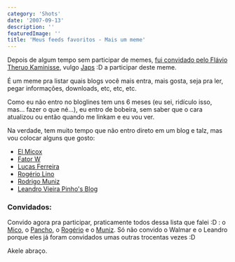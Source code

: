 ```yaml
---
category: 'Shots'
date: '2007-09-13'
description: ''
featuredImage: ''
title: 'Meus feeds favoritos - Mais um meme'
---
```


Depois de algum tempo sem participar de memes, [fui convidado pelo Flávio Theruo Kaminisse](http://www.japs.etc.br/2007/09/meus-feeds-favoritos/), vulgo [Japs](http://www.japs.etc.br/) :D a participar deste meme.

É um meme pra listar quais blogs você mais entra, mais gosta, seja pra ler, pegar informações, downloads, etc, etc, etc.

Como eu não entro no bloglines tem uns 6 meses (eu sei, ridículo isso, mas... fazer o que né...), eu entro de bobeira, sem saber que o cara atualizou ou então quando me linkam e eu vou ver.

Na verdade, tem muito tempo que não entro direto em um blog e talz, mas vou colocar alguns que gosto:

- [El Micox](http://elmicox.blogspot.com/)
- [Fator W](http://fatorw.com/)
- [Lucas Ferreira](http://blog.lucasferreira.com/)
- [Rogério Lino](http://rogeriolino.wordpress.com/)
- [Rodrigo Muniz](http://rodrigomuniz.com/)
- [Leandro Vieira Pinho's Blog](http://leandro.w3invent.com.br/)

### Convidados:

Convido agora pra participar, praticamente todos dessa lista que falei :D : o [Mico](http://elmicox.blogspot.com/), o [Pancho](http://blog.lucasferreira.com/), o [Rogério](http://rogeriolino.wordpress.com/) e o [Muniz](http://rodrigomuniz.com/). Só não convido o Walmar e o Leandro porque eles já foram convidados umas outras trocentas vezes :D

Akele abraço.
